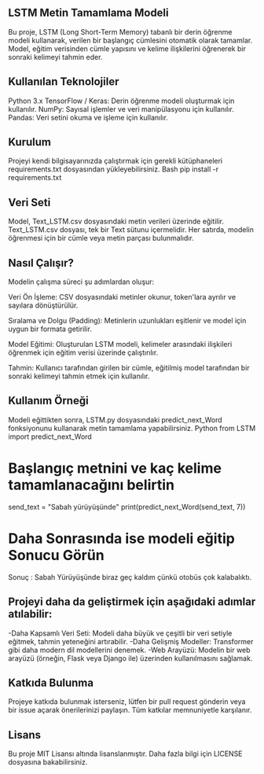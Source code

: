 ## LSTM Metin Tamamlama Modeli
Bu proje, LSTM (Long Short-Term Memory) tabanlı bir derin öğrenme modeli kullanarak, verilen bir başlangıç cümlesini otomatik olarak tamamlar. Model, eğitim verisinden cümle yapısını ve kelime ilişkilerini öğrenerek bir sonraki kelimeyi tahmin eder.

## Kullanılan Teknolojiler
Python 3.x
TensorFlow / Keras: Derin öğrenme modeli oluşturmak için kullanılır.
NumPy: Sayısal işlemler ve veri manipülasyonu için kullanılır.
Pandas: Veri setini okuma ve işleme için kullanılır.

## Kurulum
Projeyi kendi bilgisayarınızda çalıştırmak için gerekli kütüphaneleri requirements.txt dosyasından yükleyebilirsiniz.
Bash
pip install -r requirements.txt

## Veri Seti
Model, Text_LSTM.csv dosyasındaki metin verileri üzerinde eğitilir.
Text_LSTM.csv dosyası, tek bir Text sütunu içermelidir.
Her satırda, modelin öğrenmesi için bir cümle veya metin parçası bulunmalıdır.

## Nasıl Çalışır?
Modelin çalışma süreci şu adımlardan oluşur:

Veri Ön İşleme: CSV dosyasındaki metinler okunur, token'lara ayrılır ve sayılara dönüştürülür.

Sıralama ve Dolgu (Padding): Metinlerin uzunlukları eşitlenir ve model için uygun bir formata getirilir.

Model Eğitimi: Oluşturulan LSTM modeli, kelimeler arasındaki ilişkileri öğrenmek için eğitim verisi üzerinde çalıştırılır.

Tahmin: Kullanıcı tarafından girilen bir cümle, eğitilmiş model tarafından bir sonraki kelimeyi tahmin etmek için kullanılır.

## Kullanım Örneği
Modeli eğittikten sonra, LSTM.py dosyasındaki predict_next_Word fonksiyonunu kullanarak metin tamamlama yapabilirsiniz.
Python
from LSTM import predict_next_Word
# Başlangıç metnini ve kaç kelime tamamlanacağını belirtin
send_text = "Sabah yürüyüşünde"
print(predict_next_Word(send_text, 7))
# Daha Sonrasında ise modeli eğitip Sonucu Görün
Sonuç : Sabah Yürüyüşünde biraz geç kaldım çünkü otobüs çok kalabalıktı.

## Projeyi daha da geliştirmek için aşağıdaki adımlar atılabilir:
-Daha Kapsamlı Veri Seti: Modeli daha büyük ve çeşitli bir veri setiyle eğitmek, tahmin yeteneğini artırabilir.
-Daha Gelişmiş Modeller: Transformer gibi daha modern dil modellerini denemek.
-Web Arayüzü: Modelin bir web arayüzü (örneğin, Flask veya Django ile) üzerinden kullanılmasını sağlamak.

## Katkıda Bulunma
Projeye katkıda bulunmak isterseniz, lütfen bir pull request gönderin veya bir issue açarak önerilerinizi paylaşın. Tüm katkılar memnuniyetle karşılanır.

## Lisans
Bu proje MIT Lisansı altında lisanslanmıştır. Daha fazla bilgi için LICENSE dosyasına bakabilirsiniz.
